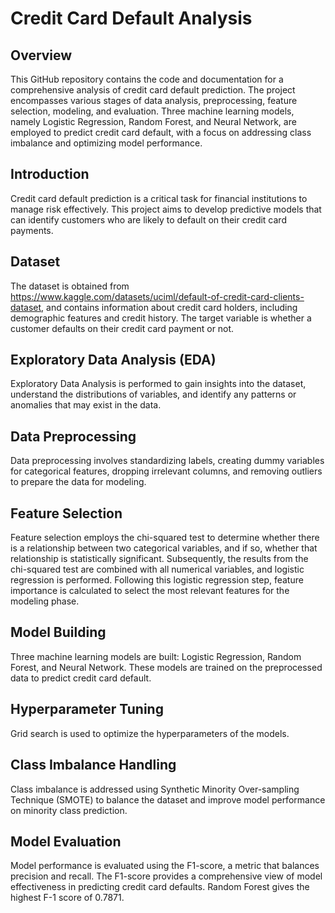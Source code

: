 # Credit Card Default Analysis

## Overview

This GitHub repository contains the code and documentation for a comprehensive analysis of credit card default prediction. The project encompasses various stages of data analysis, preprocessing, feature selection, modeling, and evaluation. Three machine learning models, namely Logistic Regression, Random Forest, and Neural Network, are employed to predict credit card default, with a focus on addressing class imbalance and optimizing model performance.

## Introduction

Credit card default prediction is a critical task for financial institutions to manage risk effectively. This project aims to develop predictive models that can identify customers who are likely to default on their credit card payments.

## Dataset

The dataset is obtained from https://www.kaggle.com/datasets/uciml/default-of-credit-card-clients-dataset, and contains information about credit card holders, including demographic features and credit history. The target variable is whether a customer defaults on their credit card payment or not.

## Exploratory Data Analysis (EDA)

Exploratory Data Analysis is performed to gain insights into the dataset, understand the distributions of variables, and identify any patterns or anomalies that may exist in the data.

## Data Preprocessing

Data preprocessing involves standardizing labels, creating dummy variables for categorical features, dropping irrelevant columns, and removing outliers to prepare the data for modeling.

## Feature Selection

Feature selection employs the chi-squared test to determine whether there is a relationship between two categorical variables, and if so, whether that relationship is statistically significant. Subsequently, the results from the chi-squared test are combined with all numerical variables, and logistic regression is performed. Following this logistic regression step, feature importance is calculated to select the most relevant features for the modeling phase.

## Model Building

Three machine learning models are built: Logistic Regression, Random Forest, and Neural Network. These models are trained on the preprocessed data to predict credit card default.

## Hyperparameter Tuning

Grid search is used to optimize the hyperparameters of the models.

## Class Imbalance Handling

Class imbalance is addressed using Synthetic Minority Over-sampling Technique (SMOTE) to balance the dataset and improve model performance on minority class prediction.

## Model Evaluation

Model performance is evaluated using the F1-score, a metric that balances precision and recall. The F1-score provides a comprehensive view of model effectiveness in predicting credit card defaults. Random Forest gives the highest F-1 score of 0.7871.

